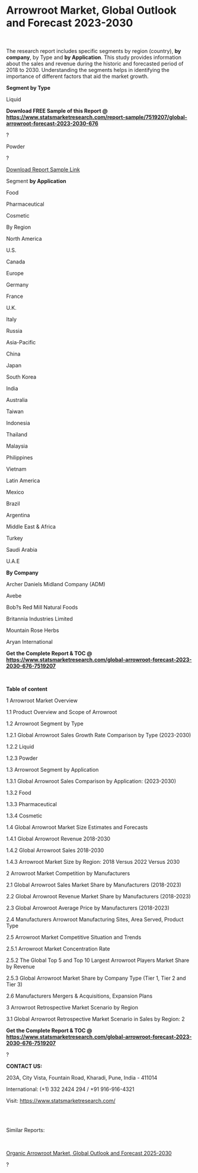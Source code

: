 <h1>Arrowroot Market, Global Outlook and Forecast 2023-2030</h1><br/><p>The research report includes specific segments by region (country), <strong>by company</strong>, by Type and <strong>by Application</strong>. This study provides information about the sales and revenue during the historic and forecasted period of 2018 to 2030. Understanding the segments helps in identifying the importance of different factors that aid the market growth.</p>
 
 
 
 <p><strong>Segment by Type</strong></p>
 
 
 
 <p>Liquid</p>
 
 
 
 <div><b>Download FREE Sample of this Report @ <a href="https://www.statsmarketresearch.com/download-free-sample/7519207/global-arrowroot-forecast-2023-2030-676">https://www.statsmarketresearch.com/report-sample/7519207/global-arrowroot-forecast-2023-2030-676</a></b></div>
 
 
 
 <p>? </p>
 
 
 
 <p>Powder</p>
 
 
 
 <p>? </p>
 
 
 
 <p><a href="https://www.statsmarketresearch.com/download-free-sample/7519207/global-arrowroot-forecast-2023-2030-676">Download Report Sample Link</a></p>
 
 
 
 <p>Segment <strong>by Application</strong></p>
 
 
 
 <p>Food</p>
 
 
 
 <p>Pharmaceutical</p>
 
 
 
 <p>Cosmetic</p>
 
 
 
 <p>By Region</p>
 
 
 
 <p>North America</p>
 
 
 
 <p>U.S.</p>
 
 
 
 <p>Canada</p>
 
 
 
 <p>Europe</p>
 
 
 
 <p>Germany</p>
 
 
 
 <p>France</p>
 
 
 
 <p>U.K.</p>
 
 
 
 <p>Italy</p>
 
 
 
 <p>Russia</p>
 
 
 
 <p>Asia-Pacific</p>
 
 
 
 <p>China</p>
 
 
 
 <p>Japan</p>
 
 
 
 <p>South Korea</p>
 
 
 
 <p>India</p>
 
 
 
 <p>Australia</p>
 
 
 
 <p>Taiwan</p>
 
 
 
 <p>Indonesia</p>
 
 
 
 <p>Thailand</p>
 
 
 
 <p>Malaysia</p>
 
 
 
 <p>Philippines</p>
 
 
 
 <p>Vietnam</p>
 
 
 
 <p>Latin America</p>
 
 
 
 <p>Mexico</p>
 
 
 
 <p>Brazil</p>
 
 
 
 <p>Argentina</p>
 
 
 
 <p>Middle East & Africa</p>
 
 
 
 <p>Turkey</p>
 
 
 
 <p>Saudi Arabia</p>
 
 
 
 <p>U.A.E</p>
 
 
 
 <p><strong>By Company</strong></p>
 
 
 
 <p>Archer Daniels Midland Company (ADM)</p>
 
 
 
 <p>Avebe</p>
 
 
 
 <p>Bob?s Red Mill Natural Foods</p>
 
 
 
 <p>Britannia Industries Limited</p>
 
 
 
 <p>Mountain Rose Herbs</p>
 
 
 
 <p>Aryan International</p>
 
 
 
 <div><b>Get the Complete Report & TOC @ <a href="https://www.statsmarketresearch.com/global-arrowroot-forecast-2023-2030-676-7519207">https://www.statsmarketresearch.com/global-arrowroot-forecast-2023-2030-676-7519207</a></b></div>
 
 
 
 <p><br />
 
 <b>Table of content</b></p>
 
 
 
 <p>1 Arrowroot Market Overview<br />
 
 1.1 Product Overview and Scope of Arrowroot<br />
 
 1.2 Arrowroot Segment by Type<br />
 
 1.2.1 Global Arrowroot Sales Growth Rate Comparison by Type (2023-2030)<br />
 
 1.2.2 Liquid<br />
 
 1.2.3 Powder<br />
 
 1.3 Arrowroot Segment by Application<br />
 
 1.3.1 Global Arrowroot Sales Comparison by Application: (2023-2030)<br />
 
 1.3.2 Food<br />
 
 1.3.3 Pharmaceutical<br />
 
 1.3.4 Cosmetic<br />
 
 1.4 Global Arrowroot Market Size Estimates and Forecasts<br />
 
 1.4.1 Global Arrowroot Revenue 2018-2030<br />
 
 1.4.2 Global Arrowroot Sales 2018-2030<br />
 
 1.4.3 Arrowroot Market Size by Region: 2018 Versus 2022 Versus 2030<br />
 
 2 Arrowroot Market Competition by Manufacturers<br />
 
 2.1 Global Arrowroot Sales Market Share by Manufacturers (2018-2023)<br />
 
 2.2 Global Arrowroot Revenue Market Share by Manufacturers (2018-2023)<br />
 
 2.3 Global Arrowroot Average Price by Manufacturers (2018-2023)<br />
 
 2.4 Manufacturers Arrowroot Manufacturing Sites, Area Served, Product Type<br />
 
 2.5 Arrowroot Market Competitive Situation and Trends<br />
 
 2.5.1 Arrowroot Market Concentration Rate<br />
 
 2.5.2 The Global Top 5 and Top 10 Largest Arrowroot Players Market Share by Revenue<br />
 
 2.5.3 Global Arrowroot Market Share by Company Type (Tier 1, Tier 2 and Tier 3)<br />
 
 2.6 Manufacturers Mergers & Acquisitions, Expansion Plans<br />
 
 3 Arrowroot Retrospective Market Scenario by Region<br />
 
 3.1 Global Arrowroot Retrospective Market Scenario in Sales by Region: 2</p>
 
 
 
 <div><b>Get the Complete Report & TOC @ <a href="https://www.statsmarketresearch.com/global-arrowroot-forecast-2023-2030-676-7519207">https://www.statsmarketresearch.com/global-arrowroot-forecast-2023-2030-676-7519207</a></b></div>
 
 
 
 <p>? </p>
 
 
 
 <p><b>CONTACT US:</b><br />
 
 203A, City Vista, Fountain Road, Kharadi, Pune, India - 411014<br />
 
 International: (+1) 332 2424 294 / +91 916-916-4321<br />
 
 Visit: <a href="https://www.statsmarketresearch.com/">https://www.statsmarketresearch.com/</a><br />
 
 <br />
 
 <br />
 
 Similar Reports:<br />
 
 <br />
 
 <a href="https://www.statsmarketresearch.com/global-organic-arrowroot-forecast-2025-2030-221-8026326">Organic Arrowroot Market, Global Outlook and Forecast 2025-2030</a><br />
 
 ? </p>